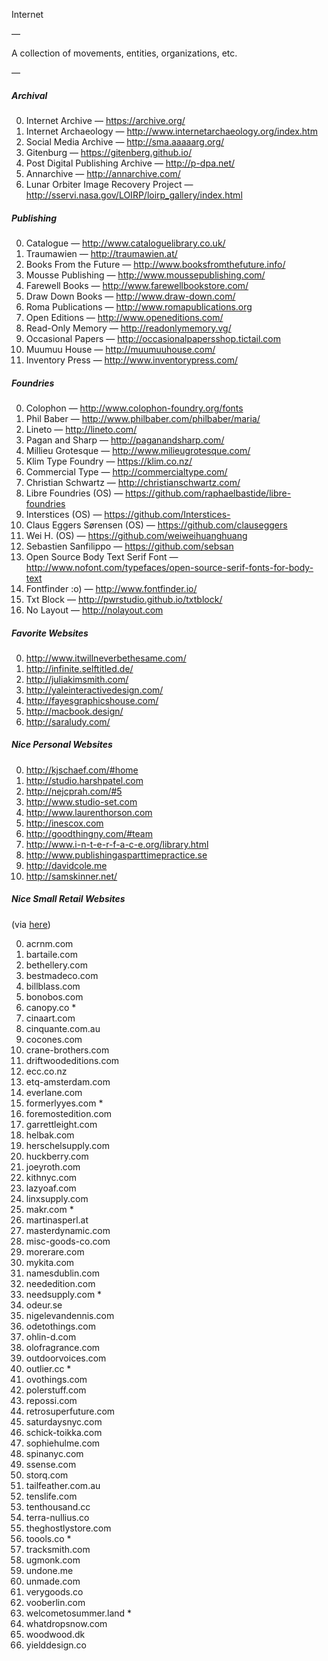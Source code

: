 Internet

—

A collection of movements, entities, organizations, etc.

—

##### Archival

0. Internet Archive — https://archive.org/
1. Internet Archaeology — http://www.internetarchaeology.org/index.htm
1. Social Media Archive — http://sma.aaaaarg.org/
2. Gitenburg — https://gitenberg.github.io/
3. Post Digital Publishing Archive — http://p-dpa.net/
4. Annarchive — http://annarchive.com/
5. Lunar Orbiter Image Recovery Project — http://sservi.nasa.gov/LOIRP/loirp_gallery/index.html

##### Publishing

0. Catalogue — http://www.cataloguelibrary.co.uk/
1. Traumawien — http://traumawien.at/
2. Books From the Future — http://www.booksfromthefuture.info/
3. Mousse Publishing — http://www.moussepublishing.com/
4. Farewell Books — http://www.farewellbookstore.com/
5. Draw Down Books — http://www.draw-down.com/
6. Roma Publications — http://www.romapublications.org
7. Open Editions — http://www.openeditions.com/
8. Read-Only Memory — http://readonlymemory.vg/
9. Occasional Papers — http://occasionalpapersshop.tictail.com
10. Muumuu House — http://muumuuhouse.com/
11. Inventory Press — http://www.inventorypress.com/

##### Foundries

0. Colophon — http://www.colophon-foundry.org/fonts
1. Phil Baber — http://www.philbaber.com/philbaber/maria/
2. Lineto — http://lineto.com/
3. Pagan and Sharp — http://paganandsharp.com/
4. Millieu Grotesque — http://www.milieugrotesque.com/
5. Klim Type Foundry — https://klim.co.nz/
6. Commercial Type — http://commercialtype.com/
7. Christian Schwartz — http://christianschwartz.com/
8. Libre Foundries (OS) — https://github.com/raphaelbastide/libre-foundries
9. Interstices (OS) — https://github.com/Interstices-
8. Claus Eggers Sørensen (OS) — https://github.com/clauseggers
9. Wei H. (OS) — https://github.com/weiweihuanghuang
10. Sebastien Sanfilippo — https://github.com/sebsan
11. Open Source Body Text Serif Font — http://www.nofont.com/typefaces/open-source-serif-fonts-for-body-text
12. Fontfinder :o) — http://www.fontfinder.io/
13. Txt Block — http://pwrstudio.github.io/txtblock/
14. No Layout — http://nolayout.com

##### Favorite Websites

0. http://www.itwillneverbethesame.com/
0. http://infinite.selftitled.de/
1. http://juliakimsmith.com/
2. http://yaleinteractivedesign.com/
3. http://fayesgraphicshouse.com/
4. http://macbook.design/
5. http://saraludy.com/

##### Nice Personal Websites

0. http://kjschaef.com/#home
1. http://studio.harshpatel.com
2. http://nejcprah.com/#5
3. http://www.studio-set.com
4. http://www.laurenthorson.com
5. http://inescox.com
6. http://goodthingny.com/#team
7. http://www.i-n-t-e-r-f-a-c-e.org/library.html
8. http://www.publishingasparttimepractice.se
9. http://davidcole.me
10. http://samskinner.net/

##### Nice Small Retail Websites

(via [here](https://medium.com/@pieratt/a-big-list-of-small-retailers-with-nice-sites-35f58abbd097#.5kbqpab0s))

0. acrnm.com 
1. bartaile.com
2. bethellery.com
3. bestmadeco.com
4. billblass.com
5. bonobos.com
0. canopy.co *
0. cinaart.com
0. cinquante.com.au
0. cocones.com
0. crane-brothers.com
0. driftwoodeditions.com
0. ecc.co.nz 
0. etq-amsterdam.com
0. everlane.com
0. formerlyyes.com *
0. foremostedition.com
0. garrettleight.com
0. helbak.com
0. herschelsupply.com
0. huckberry.com
0. joeyroth.com 
0. kithnyc.com
0. lazyoaf.com
0. linxsupply.com
0. makr.com *
0. martinasperl.at
0. masterdynamic.com
0. misc-goods-co.com
0. morerare.com
0. mykita.com
0. namesdublin.com
0. neededition.com
0. needsupply.com *
0. odeur.se
0. nigelevandennis.com
0. odetothings.com
0. ohlin-d.com
0. olofragrance.com
0. outdoorvoices.com
0. outlier.cc *
0. ovothings.com
0. polerstuff.com
0. repossi.com
0. retrosuperfuture.com
0. saturdaysnyc.com 
0. schick-toikka.com
0. sophiehulme.com
0. spinanyc.com
0. ssense.com
0. storq.com
0. tailfeather.com.au
0. tenslife.com
0. tenthousand.cc
0. terra-nullius.co
0. theghostlystore.com
0. toools.co *
0. tracksmith.com
0. ugmonk.com
0. undone.me
0. unmade.com
0. verygoods.co
0. vooberlin.com
0. welcometosummer.land *
0. whatdropsnow.com
0. woodwood.dk
0. yielddesign.co
